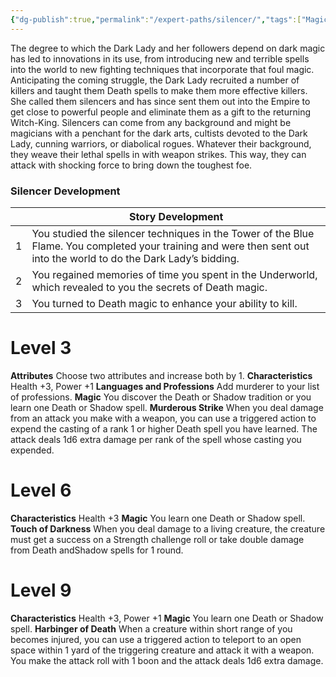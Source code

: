 ```yaml
---
{"dg-publish":true,"permalink":"/expert-paths/silencer/","tags":["Magic"]}
---
```


The degree to which the Dark Lady and her followers depend on dark magic has led to innovations in its use, from introducing new and terrible spells into the world to new fighting techniques that incorporate that foul magic. Anticipating the coming struggle, the
Dark Lady recruited a number of killers and taught them Death spells to make them more effective killers.
She called them silencers and has since sent them out into the Empire to get close to powerful people and eliminate them as a gift to the returning Witch-King.
Silencers can come from any background and might be magicians with a penchant for the dark arts, cultists devoted to the Dark Lady, cunning warriors, or diabolical rogues. Whatever their background, they weave their lethal spells in with weapon strikes.
This way, they can attack with shocking force to bring down the toughest foe.
### Silencer Development

|     | Story Development                                                                                                                                                    |
| --- | -------------------------------------------------------------------------------------------------------------------------------------------------------------------- |
| 1   | You studied the silencer techniques in the Tower of the Blue Flame. You completed your training and were then sent out into the world to do the Dark Lady’s bidding. |
| 2   | You regained memories of time you spent in the Underworld, which revealed to you the secrets of Death magic.                                                         |
| 3   | You turned to Death magic to enhance your ability to kill.                                                                                                           |
# Level 3
**Attributes** Choose two attributes and increase both by 1.
**Characteristics** Health +3, Power +1
**Languages and Professions** Add murderer to your list of professions.
**Magic** You discover the Death or Shadow tradition or you learn one Death or Shadow spell.
**Murderous Strike** When you deal damage from an attack you make with a weapon, you can use a triggered action to expend the casting of a rank 1 or higher Death spell you have learned. The attack deals 1d6 extra damage per rank of the spell whose casting you expended.
# Level 6
**Characteristics** Health +3
**Magic** You learn one Death or Shadow spell.
**Touch of Darkness** When you deal damage to a living creature, the creature must get a success on a Strength challenge roll or take double damage from Death andShadow spells for 1 round.
# Level 9
**Characteristics** Health +3, Power +1
**Magic** You learn one Death or Shadow spell.
**Harbinger of Death** When a creature within short range of you becomes injured, you can use a triggered action to teleport to an open space within 1 yard of the triggering creature and attack it with a weapon. You make the attack roll with 1 boon and the attack deals 1d6 extra damage.